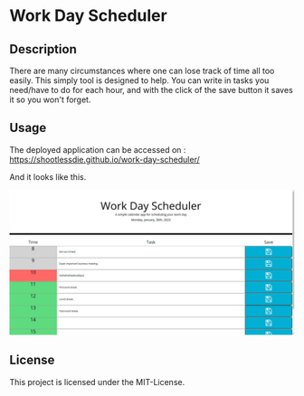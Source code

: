 # Work Day Scheduler

## Description
There are many circumstances where one can lose track of time all too easily. This simply tool is designed to help. You can write in tasks you need/have to do for each hour, and with the click of the save button it saves it so you won't forget.

## Usage

The deployed application can be accessed on : https://shootlessdie.github.io/work-day-scheduler/


And it looks like this.
<p>
    <img alt= "Screenshot of web application" src="./Screenshot.jpg"/>
</p>
    

## License

This project is licensed under the MIT-License.